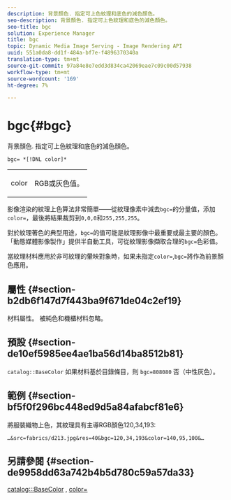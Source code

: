 ```yaml
---
description: 背景顏色. 指定可上色紋理和底色的減色顏色。
seo-description: 背景顏色. 指定可上色紋理和底色的減色顏色。
seo-title: bgc
solution: Experience Manager
title: bgc
topic: Dynamic Media Image Serving - Image Rendering API
uuid: 551a0da8-dd1f-484a-bf7e-f4896370340a
translation-type: tm+mt
source-git-commit: 97a84e8e7edd3d834ca42069eae7c09c00d57938
workflow-type: tm+mt
source-wordcount: '169'
ht-degree: 7%

---
```



# bgc{#bgc}

背景顏色. 指定可上色紋理和底色的減色顏色。

`bgc= *[!DNL color]*`

<table id="simpletable_131302355CAB4900A7B45FED903A1AAD" class="- topic/simpletable "> 
 <tr class="- topic/strow strow"> 
  <td class="- topic/stentry stentry"> <p><span class="+ topic/keyword sw-d/varname varname"> color</span> </p> </td> 
  <td class="- topic/stentry stentry"> <p>RGB或灰色值。 </p></td> 
 </tr> 
</table>

影像渲染的紋理上色算法非常簡單——從紋理像素中減去`bgc=`的分量值，添加`color=`，最後將結果裁剪到`0,0,0`和`255,255,255`。

對於紋理著色的典型用途，`bgc=`的值可能是紋理影像中最重要或最主要的顏色。 「動態媒體影像製作」提供半自動工具，可從紋理影像擷取合理的`bgc=`色彩值。

當紋理材料應用於非可紋理的暈映對象時，如果未指定`color=`,`bgc=`將作為前景顏色應用。

## 屬性 {#section-b2db6f147d7f443ba9f671de04c2ef19}

材料屬性。 被純色和機櫃材料忽略。

## 預設 {#section-de10ef5985ee4ae1ba56d14ba8512b81}

`catalog::BaseColor` 如果材料基於目錄條目，則 `bgc=808080` 否（中性灰色）。

## 範例 {#section-bf5f0f296bc448ed9d5a84afabcf81e6}

將服裝織物上色，其紋理具有主導RGB顏色120,34,193:

`…&src=fabrics/d213.jpg&res=40&bgc=120,34,193&color=140,95,100&…`

## 另請參閱 {#section-de9958dd63a742b4b5d780c59a57da33}

[catalog:::BaseColor](../../../../../ir-api/material-cat/image-rendering-api-ref/c-ir-material-catalog/c-ir-material-data-reference/r-ir-basecolor.md#reference-5f02371b1d8e444ab12d2614d9792de8) ,  [color=](../../../../../ir-api/http-protocol/image-rendering-api-ref/c-ir-http-protocol-ref/c-ir-http-protocol-command-reference/r-ir-http-color.md#reference-ea3cba9edfe94dbab86d8f123a9ed0aa)
